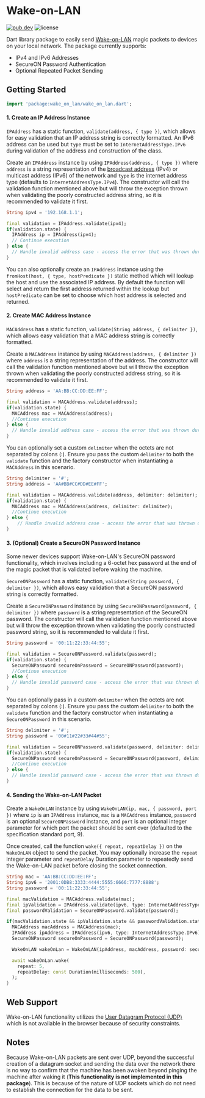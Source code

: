 # Wake-on-LAN

[![pub.dev][image-pubdev]][link-pubdev]
![license][image-license]

Dart library package to easily send [Wake-on-LAN][link-wiki-wol] magic packets to devices on your local network. The package currently supports:

- IPv4 and IPv6 Addresses
- SecureON Password Authentication
- Optional Repeated Packet Sending

## Getting Started

```dart
import 'package:wake_on_lan/wake_on_lan.dart';
```

#### 1. Create an IP Address Instance

`IPAddress` has a static function, `validate(address, { type })`, which allows for easy validation that an IP address string is correctly formatted. An IPv6 address can be used but `type` must be set to `InternetAddressType.IPv6` during validation of the address and construction of the class.

Create an `IPAddress` instance by using `IPAddress(address, { type })` where `address` is a string representation of the [broadcast address][link-broadcast-tool] (IPv4) or multicast address (IPv6) of the network and `type` is the internet address type (defaults to `InternetAddressType.IPv4`). The constructor will call the validation function mentioned above but will throw the exception thrown when validating the poorly constructed address string, so it is recommended to validate it first.

```dart
String ipv4 = '192.168.1.1';

final validation = IPAddress.validate(ipv4);
if(validation.state) {
  IPAddress ip = IPAddress(ipv4);
  // Continue execution
} else {
  // Handle invalid address case - access the error that was thrown during validation via `validation.error`.
}
```

You can also optionally create an `IPAddress` instance using the `fromHost(host, { type, hostPredicate })` static method which will lookup the host and use the associated IP address. By default the function will select and return the first address returned within the lookup but `hostPredicate` can be set to choose which host address is selected and returned.

#### 2. Create MAC Address Instance

`MACAddress` has a static function, `validate(String address, { delimiter })`, which allows easy validation that a MAC address string is correctly formatted.

Create a `MACAddress` instance by using `MACAddress(address, { delimiter })` where `address` is a string representation of the address. The constructor will call the validation function mentioned above but will throw the exception thrown when validating the poorly constructed address string, so it is recommended to validate it first.

```dart
String address = 'AA:BB:CC:DD:EE:FF';

final validation = MACAddress.validate(address);
if(validation.state) {
  MACAddress mac = MACAddress(address);
  //Continue execution
} else {
  // Handle invalid address case - access the error that was thrown during validation via `validation.error`.
}
```

You can optionally set a custom `delimiter` when the octets are not separated by colons (:). Ensure you pass the custom `delimiter` to both the `validate` function and the factory constructor when instantiating a `MACAddress` in this scenario.

```dart
String delimiter = '#';
String address = 'AA#BB#CC#DD#EE#FF';

final validation = MACAddress.validate(address, delimiter: delimiter);
if(validation.state) {
  MACAddress mac = MACAddress(address, delimiter: delimiter);
  //Continue execution
} else {
    // Handle invalid address case - access the error that was thrown during validation via `validation.error`.
}
```

#### 3. (Optional) Create a SecureON Password Instance

Some newer devices support Wake-on-LAN's SecureON password functionality, which involves including a 6-octet hex password at the end of the magic packet that is validated before waking the machine.

`SecureONPassword` has a static function, `validate(String password, { delimiter })`, which allows easy validation that a SecureON password string is correctly formatted.

Create a `SecureONPassword` instance by using `SecureONPassword(password, { delimiter })` where `password` is a string representation of the SecureON password. The constructor will call the validation function mentioned above but will throw the exception thrown when validating the poorly constructed password string, so it is recommended to validate it first.

```dart
String password = '00:11:22:33:44:55';

final validation = SecureONPassword.validate(password);
if(validation.state) {
  SecureONPassword secureOnPassword = SecureONPassword(password);
  //Continue execution
} else {
  // Handle invalid password case - access the error that was thrown during validation via `validation.error`.
}
```

You can optionally pass in a custom `delimiter` when the octets are not separated by colons (:). Ensure you pass the custom `delimiter` to both the `validate` function and the factory constructor when instantiating a `SecureONPassword` in this scenario.

```dart
String delimiter = '#';
String password = '00#11#22#33#44#55';

final validation = SecureONPassword.validate(password, delimiter: delimiter);
if(validation.state) {
  SecureONPassword secureOnPassword = SecureONPassword(password, delimiter: delimiter);
  //Continue execution
} else {
  // Handle invalid password case - access the error that was thrown during validation via `validation.error`.
}
```

#### 4. Sending the Wake-on-LAN Packet

Create a `WakeOnLAN` instance by using `WakeOnLAN(ip, mac, { password, port })` where `ip` is an `IPAddress` instance, `mac` is a `MACAddress` instance, `password` is an optional `SecureONPassword` instance, and `port` is an optional integer parameter for which port the packet should be sent over (defaulted to the specification standard port, 9).

Once created, call the function `wake({ repeat, repeatDelay })` on the `WakeOnLAN` object to send the packet. You may optionally increase the `repeat` integer parameter and `repeatDelay` Duration parameter to repeatedly send the Wake-on-LAN packet before closing the socket connection.

```dart
String mac = 'AA:BB:CC:DD:EE:FF';
String ipv6 = '2001:0DB8:3333:4444:5555:6666:7777:8888';
String password = '00:11:22:33:44:55';

final macValidation = MACAddress.validate(mac);
final ipValidation = IPAddress.validate(ipv6, type: InternetAddressType.IPv6);
final passwordValidation = SecureONPassword.validate(password);

if(macValidation.state && ipValidation.state && passwordValidation.state) {
  MACAddress macAddress = MACAddress(mac);
  IPAddress ipAddress = IPAddress(ipv6, type: InternetAddressType.IPv6);
  SecureONPassword secureOnPassword = SecureONPassword(password);

  WakeOnLAN wakeOnLan = WakeOnLAN(ipAddress, macAddress, password: secureOnPassword);

  await wakeOnLan.wake(
    repeat: 5,
    repeatDelay: const Duration(milliseconds: 500),
  );
}
```

## Web Support

Wake-on-LAN functionality utilizes the [User Datagram Protocol (UDP)][link-wiki-udp] which is not available in the browser because of security constraints.

## Notes

Because Wake-on-LAN packets are sent over UDP, beyond the successful creation of a datagram socket and sending the data over the network there is no way to confirm that the machine has been awoken beyond pinging the machine after waking it (**This functionality is not implemented in this package**). This is because of the nature of UDP sockets which do not need to establish the connection for the data to be sent.

[link-broadcast-tool]: https://remotemonitoringsystems.ca/broadcast.php
[link-pubdev]: https://pub.dev/packages/wake_on_lan/
[link-wiki-udp]: https://en.wikipedia.org/wiki/User_Datagram_Protocol
[link-wiki-wol]: https://en.wikipedia.org/wiki/Wake-on-LAN
[image-license]: https://img.shields.io/github/license/JagandeepBrar/package-wake-on-lan?style=for-the-badge
[image-pubdev]: https://img.shields.io/pub/v/wake_on_lan.svg?style=for-the-badge

